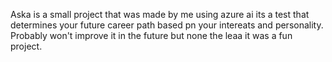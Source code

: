 Aska is a small project that was made by me using azure ai
its a test that determines your future career path based pn your intereats and personality.
Probably won't improve it in the future but none the leaa it was a fun project.

